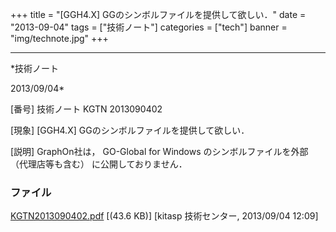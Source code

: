 ﻿+++
title = "[GGH4.X] GGのシンボルファイルを提供して欲しい．"
date = "2013-09-04"
tags = ["技術ノート"]
categories = ["tech"]
banner = "img/technote.jpg"
+++

-----------------------------------------------------------------------------------------------------------------------------

*技術ノート

2013/09/04*


[番号]
技術ノート KGTN 2013090402

[現象]
[GGH4.X] GGのシンボルファイルを提供して欲しい．

[説明]
GraphOn社は， GO-Global for Windows のシンボルファイルを外部
（代理店等も含む） に公開しておりません．


### ファイル

 
 


[KGTN2013090402.pdf](http://techreport.kitasp.net/attachments/download/1367/KGTN2013090402.pdf)
 [(43.6 KB)] [kitasp 技術センター, 2013/09/04
12:09]


 


 

